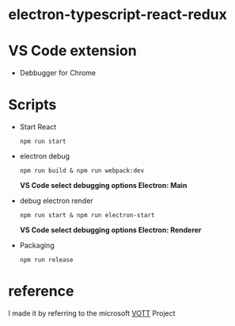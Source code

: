 # electron-typescript-react-redux

# VS Code extension

-   Debbugger for Chrome

# Scripts

-   Start React
    ```
    npm run start
    ```
-   electron debug

    ```
    npm run build & npm run webpack:dev
    ```

    **VS Code select debugging options Electron: Main**

-   debug electron render

    ```
    npm run start & npm run electron-start
    ```

    **VS Code select debugging options Electron: Renderer**

-   Packaging
    ```
    npm run release
    ```

# reference

I made it by referring to the microsoft [VOTT](https://github.com/microsoft/VoTT) Project

